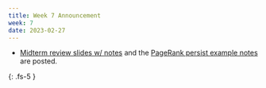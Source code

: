 ```yaml
---
title: Week 7 Announcement
week: 7
date: 2023-02-27
---
```


* [Midterm review slides w/ notes](/ds5110-spring23/assets/docs/midterm-review+notes.pdf) and the [PageRank persist example notes](/ds5110-spring23/assets/docs/PR-persist-example.pdf) are posted.

{: .fs-5 }
